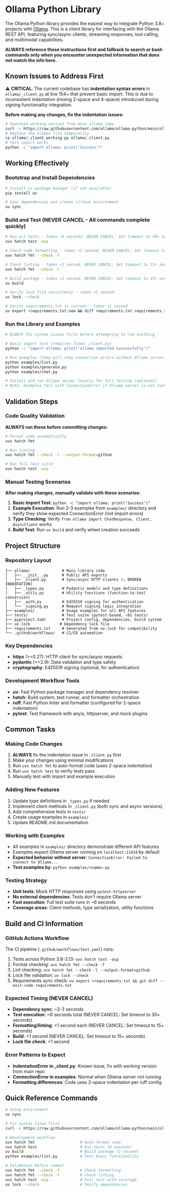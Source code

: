 # Ollama Python Library

The Ollama Python library provides the easiest way to integrate Python 3.8+ projects with [Ollama](https://github.com/ollama/ollama). This is a client library for interfacing with the Ollama REST API, featuring sync/async clients, streaming responses, tool calling, and multimodal capabilities.

**ALWAYS reference these instructions first and fallback to search or bash commands only when you encounter unexpected information that does not match the info here.**

## Known Issues to Address First

⚠️ **CRITICAL**: The current codebase has **indentation syntax errors** in `ollama/_client.py` at line 154+ that prevent basic import. This is due to inconsistent indentation (mixing 2-space and 4-space) introduced during signing functionality integration.

**Before making any changes, fix the indentation issues:**
```bash
# Download working version from main ollama repo
curl -s https://raw.githubusercontent.com/ollama/ollama-python/main/ollama/_client.py > ollama/_client_working.py
# Replace the broken file temporarily
cp ollama/_client_working.py ollama/_client.py
# Test import works
python -c "import ollama; print('Success')"
```

## Working Effectively

### Bootstrap and Install Dependencies
```bash
# Install uv package manager (if not available)
pip install uv

# Sync dependencies and create virtual environment
uv sync
```

### Build and Test (NEVER CANCEL - All commands complete quickly)
```bash
# Run all tests - takes ~6 seconds. NEVER CANCEL: Set timeout to 30+ seconds
uvx hatch test -acp

# Check code formatting - takes <1 second. NEVER CANCEL: Set timeout to 15+ seconds  
uvx hatch fmt --check -f

# Check linting - takes <1 second. NEVER CANCEL: Set timeout to 15+ seconds
uvx hatch fmt --check -l

# Build package - takes <1 second. NEVER CANCEL: Set timeout to 15+ seconds
uv build

# Verify lock file consistency - takes <1 second
uv lock --check

# Verify requirements.txt is current - takes <1 second
uv export >requirements.txt.new && diff requirements.txt requirements.txt.new
```

### Run the Library and Examples
```bash
# ALWAYS fix syntax issues first before attempting to run anything

# Basic import test (requires fixed _client.py)
python -c "import ollama; print('ollama imported successfully')"

# Run examples (they will show connection errors without Ollama server, which is expected)
python examples/list.py
python examples/generate.py
python examples/chat.py

# Install and run Ollama server locally for full testing (optional)
# Note: Examples fail with ConnectionError if Ollama server is not running - this is normal
```

## Validation Steps

### Code Quality Validation
**ALWAYS run these before committing changes:**
```bash
# Format code automatically
uvx hatch fmt

# Run linting
uvx hatch fmt --check -l --output-format=github

# Run full test suite
uvx hatch test -acp
```

### Manual Testing Scenarios  
**After making changes, manually validate with these scenarios:**

1. **Basic Import Test**: `python -c "import ollama; print('Success')"`
2. **Example Execution**: Run 2-3 examples from `examples/` directory and verify they show expected ConnectionError (not import errors)
3. **Type Checking**: Verify `from ollama import ChatResponse, Client, AsyncClient` works
4. **Build Test**: Run `uv build` and verify wheel creation succeeds

## Project Structure

### Repository Layout
```
├── ollama/              # Main library code
│   ├── __init__.py      # Public API exports  
│   ├── _client.py       # Sync/async HTTP clients (⚠️ BROKEN INDENTATION)
│   ├── _types.py        # Pydantic models and type definitions
│   ├── _utils.py        # Utility functions (function-to-tool conversion)
│   ├── _auth.py         # Ed25519 signing for authentication
│   └── _signing.py      # Request signing logic integration
├── examples/            # Usage examples for all API features
├── tests/               # Test suite (pytest-based, ~81 tests)
├── pyproject.toml       # Project config, dependencies, build system
├── uv.lock             # Dependency lock file
├── requirements.txt     # Generated from uv.lock for compatibility
└── .github/workflows/   # CI/CD automation
```

### Key Dependencies
- **httpx** (>=0.27): HTTP client for sync/async requests
- **pydantic** (>=2.9): Data validation and type safety
- **cryptography**: Ed25519 signing (optional, for authentication)

### Development Workflow Tools
- **uv**: Fast Python package manager and dependency resolver
- **hatch**: Build system, test runner, and formatter orchestration  
- **ruff**: Fast Python linter and formatter (configured for 2-space indentation)
- **pytest**: Test framework with anyio, httpserver, and mock plugins

## Common Tasks

### Making Code Changes
1. **ALWAYS** fix the indentation issue in `_client.py` first
2. Make your changes using minimal modifications
3. Run `uvx hatch fmt` to auto-format code (uses 2-space indentation)
4. Run `uvx hatch test` to verify tests pass  
5. Manually test with import and example execution

### Adding New Features
1. Update type definitions in `_types.py` if needed
2. Implement client methods in `_client.py` (both sync and async versions)
3. Add comprehensive tests in `tests/`
4. Create usage examples in `examples/`
5. Update README.md documentation

### Working with Examples
- All examples in `examples/` directory demonstrate different API features
- Examples expect Ollama server running on `localhost:11434` by default
- **Expected behavior without server**: `ConnectionError: Failed to connect to Ollama...`
- **Test examples by**: `python examples/<name>.py`

### Testing Strategy
- **Unit tests**: Mock HTTP responses using `pytest-httpserver`
- **No external dependencies**: Tests don't require Ollama server
- **Fast execution**: Full test suite runs in ~6 seconds
- **Coverage areas**: Client methods, type serialization, utility functions

## Build and CI Information

### GitHub Actions Workflow
The CI pipeline (`.github/workflows/test.yaml`) runs:
1. Tests across Python 3.8-3.13: `uvx hatch test -acp`
2. Format checking: `uvx hatch fmt --check -f`  
3. Lint checking: `uvx hatch fmt --check -l --output-format=github`
4. Lock file validation: `uv lock --check`
5. Requirements sync check: `uv export >requirements.txt && git diff --exit-code requirements.txt`

### Expected Timing (NEVER CANCEL)
- **Dependency sync**: ~2-3 seconds
- **Test execution**: ~6 seconds total (NEVER CANCEL: Set timeout to 30+ seconds)
- **Formatting/linting**: <1 second each (NEVER CANCEL: Set timeout to 15+ seconds)
- **Build**: <1 second (NEVER CANCEL: Set timeout to 15+ seconds)
- **Lock file check**: <1 second

### Error Patterns to Expect
- **IndentationError in _client.py**: Known issue, fix with working version from main repo
- **ConnectionError in examples**: Normal when Ollama server not running
- **Formatting differences**: Code uses 2-space indentation per ruff config

## Quick Reference Commands
```bash
# Setup environment
uv sync

# Fix syntax issue first
curl -s https://raw.githubusercontent.com/ollama/ollama-python/main/ollama/_client.py > ollama/_client.py

# Development workflow
uvx hatch fmt                    # Auto-format code
uvx hatch test                   # Run tests (6 seconds)
uv build                         # Build package (1 second)
python examples/list.py          # Test basic functionality

# Validation before commit
uvx hatch fmt --check -f         # Check formatting
uvx hatch fmt --check -l         # Check linting  
uvx hatch test -acp              # Full test with coverage
uv lock --check                  # Verify dependencies
```
